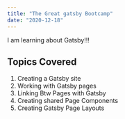 ```yaml
---
title: "The Great gatsby Bootcamp"
date: "2020-12-18"
---
```


I am learning about Gatsby!!!

## Topics Covered

1.  Creating a Gatsby site
2.  Working with Gatsby pages
3.  Linking Btw Pages with Gatsby
4.  Creating shared Page Components
5.  Creating Gatsby Page Layouts
